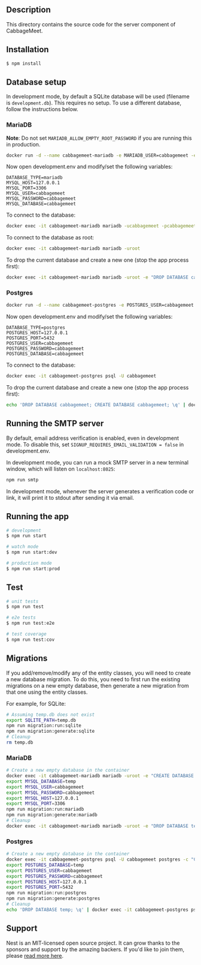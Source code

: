 ## Description
This directory contains the source code for the server component of CabbageMeet.

## Installation
```bash
$ npm install
```

## Database setup
In development mode, by default a SQLite database will be used (filename is `development.db`).
This requires no setup. To use a different database, follow the instructions below.

### MariaDB
**Note**: Do not set `MARIADB_ALLOW_EMPTY_ROOT_PASSWORD` if you are running this in production.
```bash
docker run -d --name cabbagemeet-mariadb -e MARIADB_USER=cabbagemeet -e MARIADB_PASSWORD=cabbagemeet -e MARIADB_DATABASE=cabbagemeet -e MARIADB_ALLOW_EMPTY_ROOT_PASSWORD=yes -p 127.0.0.1:3306:3306 mariadb
```

Now open development.env and modify/set the following variables:
```
DATABASE_TYPE=mariadb
MYSQL_HOST=127.0.0.1
MYSQL_PORT=3306
MYSQL_USER=cabbagemeet
MYSQL_PASSWORD=cabbagemeet
MYSQL_DATABASE=cabbagemeet
```

To connect to the database:
```bash
docker exec -it cabbagemeet-mariadb mariadb -ucabbagemeet -pcabbagemeet cabbagemeet
```

To connect to the database as root:
```bash
docker exec -it cabbagemeet-mariadb mariadb -uroot
```

To drop the current database and create a new one (stop the app process first):
```bash
docker exec -it cabbagemeet-mariadb mariadb -uroot -e "DROP DATABASE cabbagemeet; CREATE DATABASE cabbagemeet; GRANT ALL PRIVILEGES ON cabbagemeet.* TO cabbagemeet;"
```

### Postgres
```bash
docker run -d --name cabbagemeet-postgres -e POSTGRES_USER=cabbagemeet -e POSTGRES_PASSWORD=cabbagemeet -p 127.0.0.1:5432:5432 postgres
```

Now open development.env and modify/set the following variables:
```
DATABASE_TYPE=postgres
POSTGRES_HOST=127.0.0.1
POSTGRES_PORT=5432
POSTGRES_USER=cabbagemeet
POSTGRES_PASSWORD=cabbagemeet
POSTGRES_DATABASE=cabbagemeet
```

To connect to the database:
```bash
docker exec -it cabbagemeet-postgres psql -U cabbagemeet
```

To drop the current database and create a new one (stop the app process first):
```bash
echo 'DROP DATABASE cabbagemeet; CREATE DATABASE cabbagemeet; \q' | docker exec -it cabbagemeet-postgres psql -U cabbagemeet postgres
```

## Running the SMTP server
By default, email address verification is enabled, even in development mode.
To disable this, set `SIGNUP_REQUIRES_EMAIL_VALIDATION = false` in development.env.

In development mode, you can run a mock SMTP server in a new terminal window, which
will listen on `localhost:8025`:
```bash
npm run smtp
```

In development mode, whenever the server generates a verification code or link,
it will print it to stdout after sending it via email.

## Running the app
```bash
# development
$ npm run start

# watch mode
$ npm run start:dev

# production mode
$ npm run start:prod
```

## Test
```bash
# unit tests
$ npm run test

# e2e tests
$ npm run test:e2e

# test coverage
$ npm run test:cov
```

## Migrations
If you add/remove/modify any of the entity classes, you will need to create a new database migration.
To do this, you need to first run the existing migrations on a new empty database, then generate a new migration from that one using the entity classes.

For example, for SQLite:
```bash
# Assuming temp.db does not exist
export SQLITE_PATH=temp.db
npm run migration:run:sqlite
npm run migration:generate:sqlite
# Cleanup
rm temp.db
```

### MariaDB
```bash
# Create a new empty database in the container
docker exec -it cabbagemeet-mariadb mariadb -uroot -e "CREATE DATABASE temp; GRANT ALL PRIVILEGES ON temp.* TO cabbagemeet;"
export MYSQL_DATABASE=temp
export MYSQL_USER=cabbagemeet
export MYSQL_PASSWORD=cabbagemeet
export MYSQL_HOST=127.0.0.1
export MYSQL_PORT=3306
npm run migration:run:mariadb
npm run migration:generate:mariadb
# Cleanup
docker exec -it cabbagemeet-mariadb mariadb -uroot -e "DROP DATABASE temp"
```

### Postgres
```bash
# Create a new empty database in the container
docker exec -it cabbagemeet-postgres psql -U cabbagemeet postgres -c "CREATE DATABASE temp"
export POSTGRES_DATABASE=temp
export POSTGRES_USER=cabbagemeet
export POSTGRES_PASSWORD=cabbagemeet
export POSTGRES_HOST=127.0.0.1
export POSTGRES_PORT=5432
npm run migration:run:postgres
npm run migration:generate:postgres
# Cleanup
echo 'DROP DATABASE temp; \q' | docker exec -it cabbagemeet-postgres psql -U cabbagemeet postgres
```

## Support
Nest is an MIT-licensed open source project. It can grow thanks to the sponsors and support by the amazing backers. If you'd like to join them, please [read more here](https://docs.nestjs.com/support).
